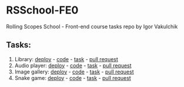 # RSSchool-FE0

Rolling Scopes School - Front-end course tasks repo by Igor Vakulchik

## Tasks:

1. Library: [deploy](https://iggypope.github.io/RSSchool-FE0/library/) - [code](https://github.com/IggyPope/RSSchool-FE0/tree/main/library) - [task](https://github.com/rolling-scopes-school/tasks/blob/master/tasks/library/library.md) - [pull request](https://github.com/IggyPope/RSSchool-FE0/pull/1)
2. Audio player: [deploy](https://iggypope.github.io/RSSchool-FE0/audio-player/) - [code](https://github.com/IggyPope/RSSchool-FE0/tree/main/audio-player) - [task](https://github.com/rolling-scopes-school/tasks/blob/master/tasks/js30%23/js30-2.md) - [pull request](https://github.com/IggyPope/RSSchool-FE0/pull/2)
3. Image gallery: [deploy](https://iggypope.github.io/RSSchool-FE0/image-gallery/) - [code](https://github.com/IggyPope/RSSchool-FE0/tree/main/image-gallery) - [task](https://github.com/rolling-scopes-school/tasks/blob/master/tasks/js30%23/js30-5.md) - [pull request](https://github.com/IggyPope/RSSchool-FE0/pull/3)
4. Snake game: [deploy](https://iggypope.github.io/RSSchool-FE0/random-game/) - [code](https://github.com/IggyPope/RSSchool-FE0/tree/main/random-game) - [task](https://github.com/rolling-scopes-school/tasks/blob/master/tasks/js30%23/js30-9.md) - [pull request](https://github.com/IggyPope/RSSchool-FE0/pull/4)
